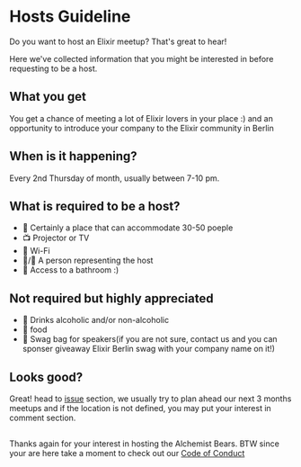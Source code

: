# Hosts Guideline
Do you want to host an Elixir meetup? That's great to hear!

Here we've collected information that you might be interested in before requesting to be a host.

## What you get

You get a chance of meeting a lot of Elixir lovers in your place :) and an opportunity to introduce your company to the
Elixir community in Berlin

## When is it happening?

Every 2nd Thursday of month, usually between 7-10 pm.

## What is required to be a host?

* :office: Certainly a place that can accommodate 30-50 poeple
* :tv: Projector or TV
* 📶 Wi-Fi
* :woman:/:man: A person representing the host
* :toilet: Access to a bathroom :)

## Not required but highly appreciated

* :beers: Drinks alcoholic and/or non-alcoholic
* :pizza: food 
* :briefcase: Swag bag for speakers(if you are not sure, contact us and you can sponser giveaway Elixir Berlin swag with your company name on it!)

## Looks good?

Great! head to [issue](https://github.com/elixir-berlin/planning/issues) section, we usually try to plan ahead our next 3 months
meetups and if the location is not defined, you may put your interest in comment section.

## 

Thanks again for your interest in hosting the Alchemist Bears. BTW since your are here take a moment to check out our [Code of Conduct](Code-of-Conduct.md)

